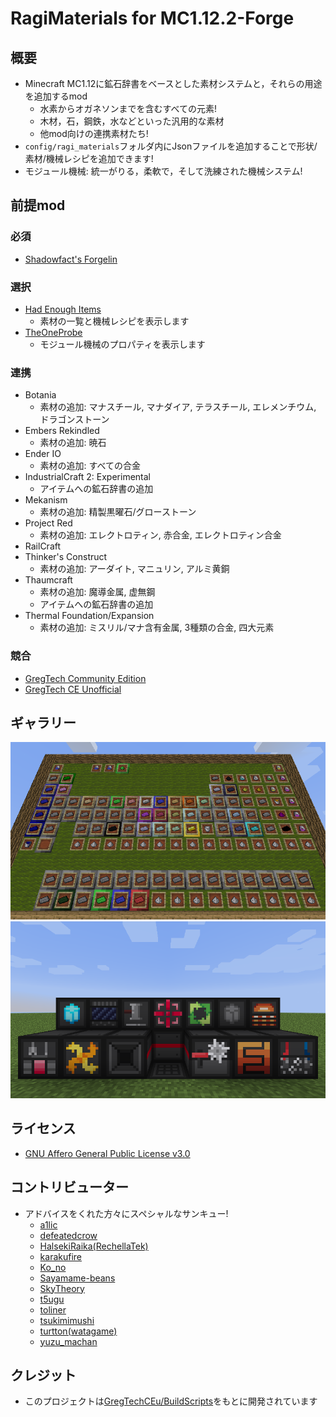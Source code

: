 # RagiMaterials for MC1.12.2-Forge

## 概要

- Minecraft MC1.12に鉱石辞書をベースとした素材システムと，それらの用途を追加するmod
  - 水素からオガネソンまでを含むすべての元素!
  - 木材，石，鋼鉄，水などといった汎用的な素材
  - 他mod向けの連携素材たち!
- `config/ragi_materials`フォルダ内にJsonファイルを追加することで形状/素材/機械レシピを追加できます!
- モジュール機械: 統一がりる，柔軟で，そして洗練された機械システム!

## 前提mod

### 必須

- [Shadowfact's Forgelin](https://www.curseforge.com/minecraft/mc-mods/shadowfacts-forgelin)

### 選択

- [Had Enough Items](https://www.curseforge.com/minecraft/mc-mods/had-enough-items)
  - 素材の一覧と機械レシピを表示します
- [TheOneProbe](https://www.curseforge.com/minecraft/mc-mods/the-one-probe)
  - モジュール機械のプロパティを表示します

### 連携

- Botania
  - 素材の追加: マナスチール, マナダイア, テラスチール, エレメンチウム, ドラゴンストーン
- Embers Rekindled
  - 素材の追加: 暁石
- Ender IO
  - 素材の追加: すべての合金
- IndustrialCraft 2: Experimental
  - アイテムへの鉱石辞書の追加
- Mekanism
  - 素材の追加: 精製黒曜石/グローストーン
- Project Red
  - 素材の追加: エレクトロティン, 赤合金, エレクトロティン合金
- RailCraft
- Thinker's Construct
  - 素材の追加: アーダイト, マニュリン, アルミ黄銅
- Thaumcraft
  - 素材の追加: 魔導金属, 虚無鋼
  - アイテムへの鉱石辞書の追加
- Thermal Foundation/Expansion
  - 素材の追加: ミスリル/マナ含有金属, 3種類の合金, 四大元素

### 競合

- [GregTech Community Edition](https://curseforge.com/minecraft/mc-mods/gregtechce)
- [GregTech CE Unofficial](https://curseforge.com/minecraft/mc-mods/gregtech-ce-unofficial)

## ギャラリー

![周期表](https://github.com/Hiiragi283/RagiMaterials/blob/1.12.2_forge/.github/images/periodic_table.png?raw=true)
![モジュール機械](https://github.com/Hiiragi283/RagiMaterials/blob/1.12.2_forge/.github/images/module_machine.png?raw=true)

## ライセンス

- [GNU Affero General Public License v3.0](https://github.com/Hiiragi283/RagiMaterials/blob/master/LICENSE)

## コントリビューター

- アドバイスをくれた方々にスペシャルなサンキュー!
    - [a1lic](https://github.com/a1lic)
    - [defeatedcrow](https://github.com/defeatedcrow)
    - [HalsekiRaika(RechellaTek)](https://github.com/HalsekiRaika)
    - [karakufire](https://github.com/karakufire)
    - [Ko_no](https://github.com/MrKono)
    - [Sayamame-beans](https://github.com/Sayamame-beans)
    - [SkyTheory](https://github.com/SkyTheory)
    - [t5ugu](https://github.com/t5ugu)
    - [toliner](https://github.com/toliner)
    - [tsukimimushi](https://twitter.com/Tsukimimushi)
    - [turtton(watagame)](https://github.com/turtton)
    - [yuzu_machan](https://github.com/yuzu-machan)

## クレジット

- このプロジェクトは[GregTechCEu/BuildScripts](https://github.com/GregTechCEu/Buildscripts)をもとに開発されています